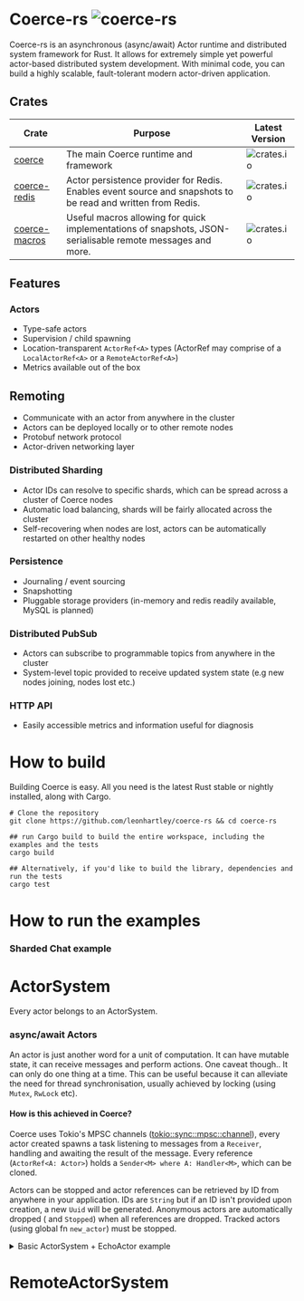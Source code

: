 # Coerce-rs  ![coerce-rs](https://github.com/LeonHartley/Coerce-rs/workflows/coerce-rs%20tests/badge.svg)

Coerce-rs is an asynchronous (async/await) Actor runtime and distributed system framework for Rust. It allows for
extremely simple yet powerful actor-based distributed system development. With minimal code, you can build a highly
scalable, fault-tolerant modern actor-driven application.

## Crates
| **Crate**                                               | **Purpose**                                                                                                 | **Latest Version**                                              |
|---------------------------------------------------------|-------------------------------------------------------------------------------------------------------------|-----------------------------------------------------------------|
| [coerce](https://crates.io/crates/coerce)               | The main Coerce runtime and framework                                                                       | ![crates.io](https://img.shields.io/crates/v/coerce.svg)        |
| [coerce-redis](https://crates.io/crates/coerce-redis)   | Actor persistence provider for Redis. Enables event source and snapshots to be read and written from Redis. | ![crates.io](https://img.shields.io/crates/v/coerce-redis.svg)  |
| [coerce-macros](https://crates.io/crates/coerce-macros) | Useful macros allowing for quick implementations of snapshots, JSON-serialisable remote messages and more.  | ![crates.io](https://img.shields.io/crates/v/coerce-macros.svg) |

## Features

### Actors
 - Type-safe actors
 - Supervision / child spawning
 - Location-transparent `ActorRef<A>` types (ActorRef may comprise of a `LocalActorRef<A>` or a `RemoteActorRef<A>`)
 - Metrics available out of the box

## Remoting
  - Communicate with an actor from anywhere in the cluster
  - Actors can be deployed locally or to other remote nodes
  - Protobuf network protocol
  - Actor-driven networking layer

### Distributed Sharding

- Actor IDs can resolve to specific shards, which can be spread across a cluster of Coerce nodes
- Automatic load balancing, shards will be fairly allocated across the cluster
- Self-recovering when nodes are lost, actors can be automatically restarted on other healthy nodes

### Persistence

- Journaling / event sourcing
- Snapshotting
- Pluggable storage providers (in-memory and redis readily available, MySQL is planned)

### Distributed PubSub

- Actors can subscribe to programmable topics from anywhere in the cluster
- System-level topic provided to receive updated system state (e.g new nodes joining, nodes lost etc.)

### HTTP API

- Easily accessible metrics and information useful for diagnosis

# How to build
Building Coerce is easy. All you need is the latest Rust stable or nightly installed, along with Cargo.
```shell
# Clone the repository
git clone https://github.com/leonhartley/coerce-rs && cd coerce-rs

## run Cargo build to build the entire workspace, including the examples and the tests
cargo build

## Alternatively, if you'd like to build the library, dependencies and run the tests
cargo test
```

# How to run the examples
### Sharded Chat example


# ActorSystem

Every actor belongs to an ActorSystem.

### async/await Actors

An actor is just another word for a unit of computation. It can have mutable state, it can receive messages and perform
actions. One caveat though.. It can only do one thing at a time. This can be useful because it can alleviate the need
for thread synchronisation, usually achieved by locking (using `Mutex`, `RwLock` etc).



#### How is this achieved in Coerce?

Coerce uses Tokio's MPSC channels ([tokio::sync::mpsc::channel][channel]), every actor created spawns a task listening
to messages from a
`Receiver`, handling and awaiting the result of the message. Every reference (`ActorRef<A: Actor>`) holds
a `Sender<M> where A: Handler<M>`, which can be cloned.

Actors can be stopped and actor references can be retrieved by ID from anywhere in your application. IDs are `String`
but if an ID isn't provided upon creation, a new `Uuid` will be generated. Anonymous actors are automatically dropped (
and `Stopped`)
when all references are dropped. Tracked actors (using global fn `new_actor`) must be stopped.

<details>
  <summary>Basic ActorSystem + EchoActor example</summary>

### Example

```rust
pub struct EchoActor {}

#[async_trait]
impl Actor for EchoActor {}

pub struct EchoMessage(String);

impl Message for EchoMessage {
    type Result = String;
}

#[async_trait]
impl Handler<EchoMessage> for EchoActor {
    async fn handle(
        &mut self,
        message: EchoMessage,
        _ctx: &mut ActorContext,
    ) -> String {
        message.0.clone()
    }
}

pub async fn run() {
    let mut actor = new_actor(EchoActor {}).await.unwrap();

    let hello_world = "hello, world".to_string();
    let result = actor.send(EchoMessage(hello_world.clone())).await;

    assert_eq!(result, Ok(hello_world));
}
```

### Timer Example

```rust
pub struct EchoActor {}

#[async_trait]
impl Actor for EchoActor {}

pub struct EchoMessage(String);

impl Message for EchoMessage {
    type Result = String;
}

pub struct PrintTimer(String);

impl TimerTick for PrintTimer {}

#[async_trait]
impl Handler<PrintTimer> for EchoActor {
    async fn handle(&mut self, msg: PrintTimer, _ctx: &mut ActorContext) {
        println!("{}", msg.0);
    }
}

pub async fn run() {
    let mut actor = new_actor(EchoActor {}).await.unwrap();
    let hello_world = "hello world!".to_string();

    // print "hello world!" every 5 seconds
    let timer = Timer::start(actor.clone(), Duration::from_secs(5), TimerTick(hello_world));

    // timer is stopped when handle is out of scope or can be stopped manually by calling `.stop()`
    sleep(Duration::from_secs(20)).await;
    timer.stop();
}
```

</details>

# RemoteActorSystem



[channel]: https://docs.rs/tokio/0.2.4/tokio/sync/mpsc/fn.channel.html
